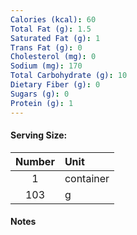```yaml
---
Calories (kcal): 60
Total Fat (g): 1.5
Saturated Fat (g): 1
Trans Fat (g): 0
Cholesterol (mg): 0
Sodium (mg): 170
Total Carbohydrate (g): 10
Dietary Fiber (g): 0
Sugars (g): 0
Protein (g): 1
---
```

#### Serving Size:

| Number | Unit      |
| :----: | :-------- |
|   1    | container |
|  103   | g         |
#### Notes